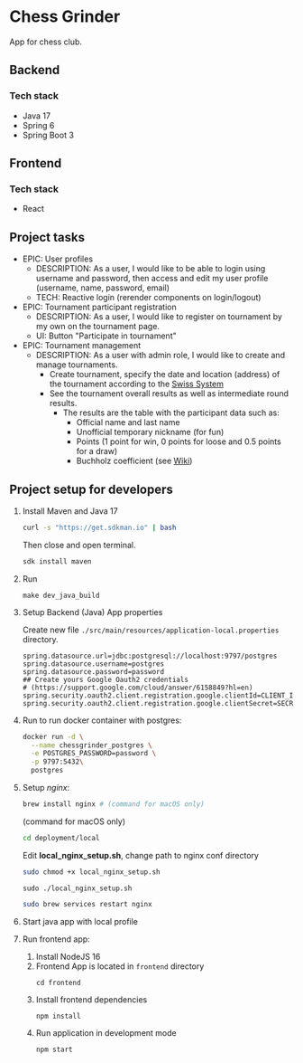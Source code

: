 # Chess Grinder
App for chess club.

## Backend

### Tech stack
- Java 17
- Spring 6
- Spring Boot 3

## Frontend

### Tech stack
- React


## Project tasks
- EPIC: User profiles
  - DESCRIPTION: As a user, I would like to be able to login using username and password, then access and edit my user profile (username, name, password, email)
  - TECH: Reactive login (rerender components on login/logout)
- EPIC: Tournament participant registration
  - DESCRIPTION: As a user, I would like to register on tournament by my own on the tournament page.
  - UI: Button "Participate in tournament"
- EPIC: Tournament management
  - DESCRIPTION: As a user with admin role, I would like to create and manage tournaments.
    - Create tournament, specify the date and location (address) of the tournament according to the [Swiss System](https://de.wikipedia.org/wiki/Schweizer_System)
    - See the tournament overall results as well as intermediate round results.
      - The results are the table with the participant data such as:
        - Official name and last name
        - Unofficial temporary nickname (for fun)
        - Points (1 point for win, 0 points for loose and 0.5 points for a draw)
        - Buchholz coefficient (see [Wiki](https://ru.wikipedia.org/wiki/%D0%9A%D0%BE%D1%8D%D1%84%D1%84%D0%B8%D1%86%D0%B8%D0%B5%D0%BD%D1%82_%D0%91%D1%83%D1%85%D0%B3%D0%BE%D0%BB%D1%8C%D1%86%D0%B0))


## Project setup for developers

1. Install Maven and Java 17
    ```sh
    curl -s "https://get.sdkman.io" | bash
    ```
    Then close and open terminal.
    ```sh
    sdk install maven
    ```
2. Run
   ````
   make dev_java_build
   ````
   
3. Setup Backend (Java) App properties 
    
    Create new file `./src/main/resources/application-local.properties` directory.
    ```properties
    spring.datasource.url=jdbc:postgresql://localhost:9797/postgres
    spring.datasource.username=postgres
    spring.datasource.password=password
    ## Create yours Google Oauth2 credentials 
    # (https://support.google.com/cloud/answer/6158849?hl=en)
    spring.security.oauth2.client.registration.google.clientId=CLIENT_ID
    spring.security.oauth2.client.registration.google.clientSecret=SECRET_ID
    ```

4. Run to run docker container with postgres:
    ```sh
    docker run -d \
      --name chessgrinder_postgres \
      -e POSTGRES_PASSWORD=password \
      -p 9797:5432\
      postgres
    ```

5. Setup <i>nginx</i>:
    ```sh
    brew install nginx # (command for macOS only)
    ```
    (command for macOS only)
    ```sh
    cd deployment/local
    ```
    
    Edit **local_nginx_setup.sh**, change path to nginx conf directory
  
    ```sh
    sudo chmod +x local_nginx_setup.sh
    ```
    ```
    sudo ./local_nginx_setup.sh
    ```
    ```sh
    sudo brew services restart nginx
    ```
6. Start java app with local profile
7. Run frontend app:
   1. Install NodeJS 16
   2. Frontend App is located in `frontend` directory
       ```shell
       cd frontend
       ```
   3. Install frontend dependencies
       ```sh
       npm install
       ```
   4. Run application in development mode
       ```sh
       npm start
       ```

